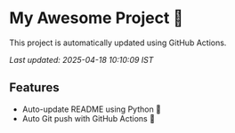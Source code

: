 # My Awesome Project 🚀

This project is automatically updated using GitHub Actions.

_Last updated: 2025-04-18 10:10:09 IST_

## Features
- Auto-update README using Python 🐍
- Auto Git push with GitHub Actions 🤖
